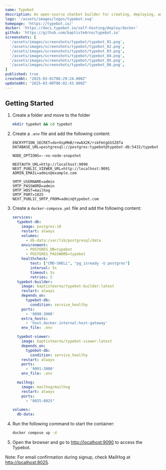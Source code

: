 ```yaml
---
name: Typebot
description: An open-source chatbot builder for creating, deploying, and managing conversational apps
logo: '/assets/images/logos/typebot.svg'
homepage: 'https://typebot.io/'
docker: 'https://docs.typebot.io/self-hosting/deploy/docker'
github: 'https://github.com/baptisteArno/typebot.io'
screenshots: [
  '/assets/images/screenshots/typebot/typebot_01.png',
  '/assets/images/screenshots/typebot/typebot_02.png',
  '/assets/images/screenshots/typebot/typebot_03.png',
  '/assets/images/screenshots/typebot/typebot_04.png',
  '/assets/images/screenshots/typebot/typebot_05.png',
  '/assets/images/screenshots/typebot/typebot_06.png',
]
published: true
createdAt: "2025-03-01T06:29:24.000Z"
updatedAt: "2025-03-09T06:02:43.000Z"
---
```


## Getting Started

1. Create a folder and move to the folder
    ```bash
    mkdir typebot && cd typebot
    ```
2. Create a `.env` file and add the following content:
    ```
    ENCRYPTION_SECRET=do+UspMmB/rewbX2K/rskFmtgGSSZ8Ta
    DATABASE_URL=postgresql://postgres:typebot@typebot-db:5432/typebot

    NODE_OPTIONS=--no-node-snapshot

    NEXTAUTH_URL=http://localhost:9090
    NEXT_PUBLIC_VIEWER_URL=http://localhost:9091
    ADMIN_EMAIL=admin@example.com

    SMTP_USERNAME=admin
    SMTP_PASSWORD=admin
    SMTP_HOST=mailhog
    SMTP_PORT=1025
    NEXT_PUBLIC_SMTP_FROM=admin@typebot.com
    ```
2. Create a `docker-compose.yml` file and add the following content:
    ```yaml
    services:
      typebot-db:
        image: postgres:16
        restart: always
        volumes:
          - db-data:/var/lib/postgresql/data
        environment:
          - POSTGRES_DB=typebot
          - POSTGRES_PASSWORD=typebot
        healthcheck:
            test: ["CMD-SHELL", "pg_isready -U postgres"]
            interval: 5s
            timeout: 5s
            retries: 5
      typebot-builder:
        image: baptistearno/typebot-builder:latest
        restart: always
        depends_on:
          typebot-db:
            condition: service_healthy
        ports:
          - '9090:3000'
        extra_hosts:
          - 'host.docker.internal:host-gateway'
        env_file: .env

      typebot-viewer:
        image: baptistearno/typebot-viewer:latest
        depends_on:
          typebot-db:
            condition: service_healthy
        restart: always
        ports:
          - '9091:3000'
        env_file: .env

      mailhog:
        image: mailhog/mailhog
        restart: always
        ports:
          - "8025:8025"

    volumes:
      db-data:
    ```
3. Run the following command to start the container:
    ```bash
    docker compose up -d
    ```
4. Open the browser and go to [http://localhost:9090](http://localhost:9090) to access the Typebot.

Note: For email confirmation during signup, check MailHog at [http://localhost:8025](http://localhost:8025).
